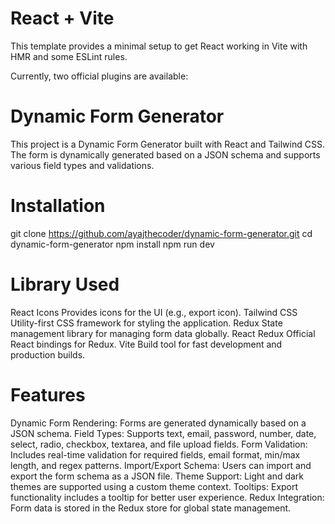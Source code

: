 # React + Vite
This template provides a minimal setup to get React working in Vite with HMR and some ESLint rules.

Currently, two official plugins are available:

# Dynamic Form Generator
This project is a Dynamic Form Generator built with React and Tailwind CSS. The form is dynamically generated based on a JSON schema and supports various field types and validations.

# Installation
git clone https://github.com/ayajthecoder/dynamic-form-generator.git
cd dynamic-form-generator
npm install
npm run dev

# Library Used
React Icons	Provides icons for the UI (e.g., export icon).
Tailwind CSS	Utility-first CSS framework for styling the application.
Redux	State management library for managing form data globally.
React Redux	Official React bindings for Redux.
Vite	Build tool for fast development and production builds.

# Features
Dynamic Form Rendering: Forms are generated dynamically based on a JSON schema.
Field Types: Supports text, email, password, number, date, select, radio, checkbox, textarea, and file upload fields.
Form Validation: Includes real-time validation for required fields, email format, min/max length, and regex patterns.
Import/Export Schema: Users can import and export the form schema as a JSON file.
Theme Support: Light and dark themes are supported using a custom theme context.
Tooltips: Export functionality includes a tooltip for better user experience.
Redux Integration: Form data is stored in the Redux store for global state management.